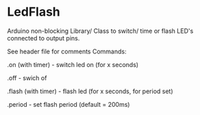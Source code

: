 # LedFlash
Arduino non-blocking Library/ Class to switch/ time or flash LED's connected to output pins. 

See header file for comments
Commands:

.on (with timer)  - switch led on (for x seconds)

.off - swich of

.flash (with timer) - flash led (for x seconds, for period set)

.period - set flash period (default = 200ms)
